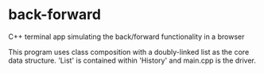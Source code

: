 # back-forward
C++ terminal app simulating the back/forward functionality in a browser

This program uses class composition with a doubly-linked list as the core data structure.
'List' is contained within 'History' and main.cpp is the driver.
